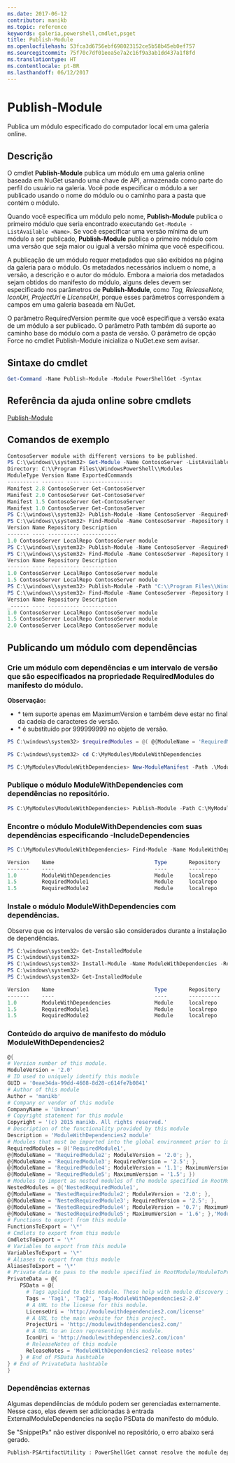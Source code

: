 ```yaml
---
ms.date: 2017-06-12
contributor: manikb
ms.topic: reference
keywords: galeria,powershell,cmdlet,psget
title: Publish-Module
ms.openlocfilehash: 53fca3d6756ebf698023152ce5b58b45eb0ef757
ms.sourcegitcommit: 75f70c7df01eea5e7a2c16f9a3ab1dd437a1f8fd
ms.translationtype: HT
ms.contentlocale: pt-BR
ms.lasthandoff: 06/12/2017
---
```

# <a name="publish-module"></a>Publish-Module

Publica um módulo especificado do computador local em uma galeria online.

## <a name="description"></a>Descrição

O cmdlet **Publish-Module** publica um módulo em uma galeria online baseada em NuGet usando uma chave de API, armazenada como parte do perfil do usuário na galeria. Você pode especificar o módulo a ser publicado usando o nome do módulo ou o caminho para a pasta que contém o módulo.

Quando você especifica um módulo pelo nome, **Publish-Module** publica o primeiro módulo que seria encontrado executando `Get-Module -ListAvailable <Name>`. Se você especificar uma versão mínima de um módulo a ser publicado, **Publish-Module** publica o primeiro módulo com uma versão que seja maior ou igual à versão mínima que você especificou.

A publicação de um módulo requer metadados que são exibidos na página da galeria para o módulo. Os metadados necessários incluem o nome, a versão, a descrição e o autor do módulo. Embora a maioria dos metadados sejam obtidos do manifesto do módulo, alguns deles devem ser especificado nos parâmetros de **Publish-Module**, como *Tag, ReleaseNote, IconUri, ProjectUri* e *LicenseUri*, porque esses parâmetros correspondem a campos em uma galeria baseada em NuGet.

O parâmetro RequiredVersion permite que você especifique a versão exata de um módulo a ser publicado.
O parâmetro Path também dá suporte ao caminho base do módulo com a pasta de versão.
O parâmetro de opção Force no cmdlet Publish-Module inicializa o NuGet.exe sem avisar.

## <a name="cmdlet-syntax"></a>Sintaxe do cmdlet
```powershell
Get-Command -Name Publish-Module -Module PowerShellGet -Syntax
```

## <a name="cmdlet-online-help-reference"></a>Referência da ajuda online sobre cmdlets

[Publish-Module](http://go.microsoft.com/fwlink/?LinkID=398575)

## <a name="example-commands"></a>Comandos de exemplo

```powershell
ContosoServer module with different versions to be published.
PS C:\\windows\\system32> Get-Module -Name ContosoServer -ListAvailable
Directory: C:\\Program Files\\WindowsPowerShell\\Modules
ModuleType Version Name ExportedCommands
---------- ------- ---- ----------------
Manifest 2.8 ContosoServer Get-ContosoServer
Manifest 2.0 ContosoServer Get-ContosoServer
Manifest 1.5 ContosoServer Get-ContosoServer
Manifest 1.0 ContosoServer Get-ContosoServer
PS C:\\windows\\system32> Publish-Module -Name ContosoServer -RequiredVersion 1.0 -Repository LocalRepo -NuGetApiKey Local-Repo-NuGet-ApiKey
PS C:\\windows\\system32> Find-Module -Name ContosoServer -Repository LocalRepo
Version Name Repository Description
------- ---- ---------- -----------
1.0 ContosoServer LocalRepo ContosoServer module
PS C:\\windows\\system32> Publish-Module -Name ContosoServer -RequiredVersion 1.5 -Repository LocalRepo -NuGetApiKey Local-Repo-NuGet-ApiKey
PS C:\\windows\\system32> Find-Module -Name ContosoServer -Repository LocalRepo
Version Name Repository Description
------- ---- ---------- -----------
1.0 ContosoServer LocalRepo ContosoServer module
1.5 ContosoServer LocalRepo ContosoServer module
PS C:\\windows\\system32> Publish-Module -Path "C:\\Program Files\\WindowsPowerShell\\Modules\\ContosoServer\\2.0" -Repository LocalRepo -NuGetApiKey Local-Repo-NuGet-ApiKey
PS C:\\windows\\system32> Find-Module -Name ContosoServer -Repository LocalRepo
Version Name Repository Description
_------ ---- ---------- -----------
1.0 ContosoServer LocalRepo ContosoServer module
1.5 ContosoServer LocalRepo ContosoServer module
2.0 ContosoServer LocalRepo ContosoServer module
```

## <a name="publishing-a-module-with-dependencies"></a>Publicando um módulo com dependências

### <a name="create-a-module-with-dependencies-and-version-range-specified-in-requiredmodules-property-of-its-module-manifest"></a>Crie um módulo com dependências e um intervalo de versão que são especificados na propriedade RequiredModules do manifesto do módulo.

**Observação:**
  - \* tem suporte apenas em MaximumVersion e também deve estar no final da cadeia de caracteres de versão. 
  - \* é substituído por 999999999 no objeto de versão.

```powershell
PS C:\windows\system32> $requiredModules = @( @{ModuleName = 'RequiredModule1'; ModuleVersion = '0.1'; MaximumVersion = '1.9'; }, @{ModuleName = 'RequiredModule2'; MaximumVersion = '1.*'; })

PS C:\windows\system32> cd C:\MyModules\ModuleWithDependencies

PS C:\MyModules\ModuleWithDependencies> New-ModuleManifest -Path .\ModuleWithDependencies.psd1 -ModuleVersion 1.0 -RequiredModules $requiredModules -Description 'ModuleWithDependencies demo module'
```

### <a name="publish-modulewithdependencies-module-with-dependencies-to-the-repository"></a>Publique o módulo ModuleWithDependencies com dependências no repositório.

```powershell
PS C:\MyModules\ModuleWithDependencies> Publish-Module -Path C:\MyModules\ModuleWithDependencies -Repository LocalRepo
```

### <a name="find-modulewithdependencies-module-with-its-dependencies-by-specifying--includedependencies"></a>Encontre o módulo ModuleWithDependencies com suas dependências especificando -IncludeDependencies

```powershell
PS C:\MyModules\ModuleWithDependencies> Find-Module -Name ModuleWithDependencies -Repository LocalRepo -IncludeDependencies

Version    Name                                Type       Repository           Description
-------    ----                                ----       ----------           -----------
1.0        ModuleWithDependencies              Module     localrepo            ModuleWithDependencies demo module
1.5        RequiredModule1                     Module     localrepo            RequiredModule1 module
1.5        RequiredModule2                     Module     localrepo            RequiredModule2 module
```

### <a name="install-the-modulewithdependencies-module-with-dependencies"></a>Instale o módulo ModuleWithDependencies com dependências.
Observe que os intervalos de versão são considerados durante a instalação de dependências.

```powershell
PS C:\windows\system32> Get-InstalledModule
PS C:\windows\system32>
PS C:\windows\system32> Install-Module -Name ModuleWithDependencies -Repository LocalRepo
PS C:\windows\system32>
PS C:\windows\system32> Get-InstalledModule

Version    Name                                Type       Repository           Description
-------    ----                                ----       ----------           -----------
1.0        ModuleWithDependencies              Module     localrepo            ModuleWithDependencies demo module
1.5        RequiredModule1                     Module     localrepo            RequiredModule1 module
1.5        RequiredModule2                     Module     localrepo            RequiredModule2 module
```

### <a name="contents-of-modulewithdependencies2-module-manifest-file"></a>Conteúdo do arquivo de manifesto do módulo ModuleWithDependencies2

```powershell
@{
# Version number of this module.
ModuleVersion = '2.0'
# ID used to uniquely identify this module
GUID = '0eae34da-99dd-4608-8d28-c614fe7b0841'
# Author of this module
Author = 'manikb'
# Company or vendor of this module
CompanyName = 'Unknown'
# Copyright statement for this module
Copyright = '(c) 2015 manikb. All rights reserved.'
# Description of the functionality provided by this module
Description = 'ModuleWithDependencies2 module'
# Modules that must be imported into the global environment prior to importing this module
RequiredModules = @('RequiredModule1',
@{ModuleName = 'RequiredModule2'; ModuleVersion = '2.0'; },
@{ModuleName = 'RequiredModule3'; RequiredVersion = '2.5'; },
@{ModuleName = 'RequiredModule4'; ModuleVersion = '1.1'; MaximumVersion = '2.0'; },
@{ModuleName = 'RequiredModule5'; MaximumVersion = '1.5'; })
# Modules to import as nested modules of the module specified in RootModule/ModuleToProcess
NestedModules = @('NestedRequiredModule1',
@{ModuleName = 'NestedRequiredModule2'; ModuleVersion = '2.0'; },
@{ModuleName = 'NestedRequiredModule3'; RequiredVersion = '2.5'; },
@{ModuleName = 'NestedRequiredModule4'; ModuleVersion = '0.7'; MaximumVersion = '2.4'; },
@{ModuleName = 'NestedRequiredModule5'; MaximumVersion = '1.6'; },'ModuleWithDependencies2.psm1')
# Functions to export from this module
FunctionsToExport = '\*'
# Cmdlets to export from this module
CmdletsToExport = '\*'
# Variables to export from this module
VariablesToExport = '\*'
# Aliases to export from this module
AliasesToExport = '\*'
# Private data to pass to the module specified in RootModule/ModuleToProcess. This may also contain a PSData hashtable with additional module metadata used by PowerShell.
PrivateData = @{
    PSData = @{
      # Tags applied to this module. These help with module discovery in online galleries.
      Tags = 'Tag1', 'Tag2', 'Tag-ModuleWithDependencies2-2.0'
      # A URL to the license for this module.
      LicenseUri = 'http://modulewithdependencies2.com/license'
      # A URL to the main website for this project.
      ProjectUri = 'http://modulewithdependencies2.com/'
      # A URL to an icon representing this module.
      IconUri = 'http://modulewithdependencies2.com/icon'
      # ReleaseNotes of this module
      ReleaseNotes = 'ModuleWithDependencies2 release notes'
    } # End of PSData hashtable
} # End of PrivateData hashtable
}
```


### <a name="external-dependencies"></a>Dependências externas
Algumas dependências de módulo podem ser gerenciadas externamente. Nesse caso, elas devem ser adicionadas à entrada ExternalModuleDependencies na seção PSData do manifesto do módulo.

Se "SnippetPx" não estiver disponível no repositório, o erro abaixo será gerado.
```powershell
Publish-PSArtifactUtility : PowerShellGet cannot resolve the module dependency 'SnippetPx' of the module 'TypePx' on the repository 'LocalRepo'. Verify that the dependent module 'SnippetPx' is available in the repository 'LocalRepo'. If this dependent 'SnippetPx' is managed externally, add it to the ExternalModuleDependencies entry in the PSData section of the module manifest.
```


